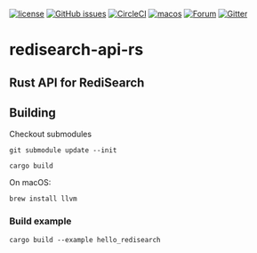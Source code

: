 [![license](https://img.shields.io/github/license/RediSearch/redisearch-api-rs.svg)](https://github.com/RediSearch/redisearch-api-rs)
[![GitHub issues](https://img.shields.io/github/release/RediSearch/redisearch-api-rs.svg)](https://github.com/RediSearch/redisearch-api-rs/releases/latest)
[![CircleCI](https://circleci.com/gh/RediSearch/redisearch-api-rs/tree/master.svg?style=svg)](https://circleci.com/gh/RediSearch/redisearch-api-rs/tree/master)
[![macos](https://github.com/RediSearch/redisearch-api-rs/workflows/macos/badge.svg)](https://github.com/RediSearch/redisearch-api-rs/actions?query=workflow%3Amacos)
[![Forum](https://img.shields.io/badge/Forum-RediSearch-blue)](https://forum.redislabs.com/c/modules/redisearch/)
[![Gitter](https://badges.gitter.im/RedisLabs/RediSearch.svg)](https://gitter.im/RedisLabs/RediSearch?utm_source=badge&utm_medium=badge&utm_campaign=pr-badge)

# redisearch-api-rs

## Rust API for RediSearch


## Building

Checkout submodules

    git submodule update --init
   
    cargo build

On macOS:

    brew install llvm

### Build example

    cargo build --example hello_redisearch

